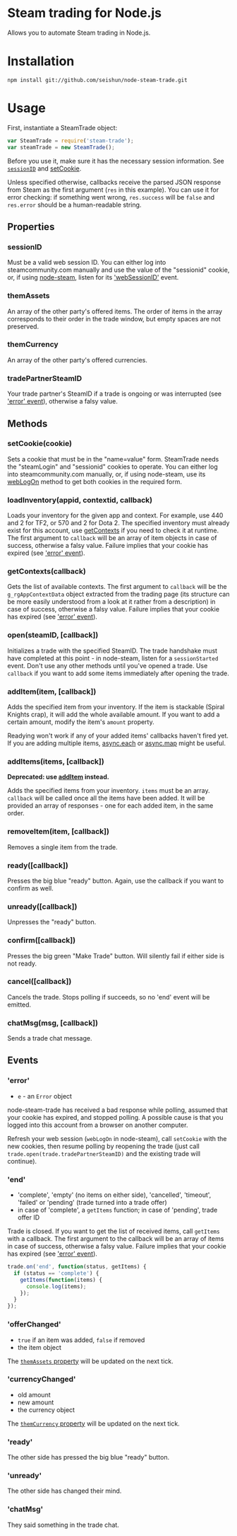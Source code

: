 # Steam trading for Node.js

Allows you to automate Steam trading in Node.js.

# Installation

```
npm install git://github.com/seishun/node-steam-trade.git
```

# Usage
First, instantiate a SteamTrade object:

```js
var SteamTrade = require('steam-trade');
var steamTrade = new SteamTrade();
```

Before you use it, make sure it has the necessary session information. See [`sessionID`](#sessionid) and [setCookie](#setcookiecookie).

Unless specified otherwise, callbacks receive the parsed JSON response from Steam as the first argument (`res` in this example). You can use it for error checking: if something went wrong, `res.success` will be `false` and `res.error` should be a human-readable string. 

## Properties

### sessionID
Must be a valid web session ID. You can either log into steamcommunity.com manually and use the value of the "sessionid" cookie, or, if using [node-steam](https://github.com/seishun/node-steam), listen for its ['webSessionID'](https://github.com/seishun/node-steam#websessionid) event.

### themAssets
An array of the other party's offered items. The order of items in the array corresponds to their order in the trade window, but empty spaces are not preserved.

### themCurrency
An array of the other party's offered currencies.

### tradePartnerSteamID
Your trade partner's SteamID if a trade is ongoing or was interrupted (see ['error' event](#error)), otherwise a falsy value.

## Methods

### setCookie(cookie)
Sets a cookie that must be in the "name=value" form. SteamTrade needs the "steamLogin" and "sessionid" cookies to operate. You can either log into steamcommunity.com manually, or, if using node-steam, use its [webLogOn](https://github.com/seishun/node-steam#weblogoncallback) method to get both cookies in the required form.

### loadInventory(appid, contextid, callback)
Loads your inventory for the given app and context. For example, use 440 and 2 for TF2, or 570 and 2 for Dota 2. The specified inventory must already exist for this account, use [getContexts](#getcontextscallback) if you need to check it at runtime. The first argument to `callback` will be an array of item objects in case of success, otherwise a falsy value. Failure implies that your cookie has expired (see ['error' event](#error)).

### getContexts(callback)
Gets the list of available contexts. The first argument to `callback` will be the `g_rgAppContextData` object extracted from the trading page (its structure can be more easily understood from a look at it rather from a description) in case of success, otherwise a falsy value. Failure implies that your cookie has expired (see ['error' event](#error)).

### open(steamID, [callback])
Initializes a trade with the specified SteamID. The trade handshake must have completed at this point - in node-steam, listen for a `sessionStarted` event. Don't use any other methods until you've opened a trade. Use `callback` if you want to add some items immediately after opening the trade.

### addItem(item, [callback])
Adds the specified item from your inventory. If the item is stackable (Spiral Knights crap), it will add the whole available amount. If you want to add a certain amount, modify the item's `amount` property.

Readying won't work if any of your added items' callbacks haven't fired yet. If you are adding multiple items, [async.each](https://github.com/caolan/async#each) or [async.map](https://github.com/caolan/async#map) might be useful.

### addItems(items, [callback])
**Deprecated: use [addItem](#additemitem-callback) instead.**

Adds the specified items from your inventory. `items` must be an array. `callback` will be called once all the items have been added. It will be provided an array of responses - one for each added item, in the same order.

### removeItem(item, [callback])
Removes a single item from the trade.

### ready([callback])
Presses the big blue "ready" button. Again, use the callback if you want to confirm as well.

### unready([callback])
Unpresses the "ready" button.

### confirm([callback])
Presses the big green "Make Trade" button. Will silently fail if either side is not ready.

### cancel([callback])
Cancels the trade. Stops polling if succeeds, so no 'end' event will be emitted.

### chatMsg(msg, [callback])
Sends a trade chat message.


## Events

### 'error'
* `e` - an `Error` object

node-steam-trade has received a bad response while polling, assumed that your cookie has expired, and stopped polling. A possible cause is that you logged into this account from a browser on another computer.

Refresh your web session (`webLogOn` in node-steam), call `setCookie` with the new cookies, then resume polling by reopening the trade (just call `trade.open(trade.tradePartnerSteamID)` and the existing trade will continue).

### 'end'
* 'complete', 'empty' (no items on either side), 'cancelled', 'timeout', 'failed' or 'pending' (trade turned into a trade offer)
* in case of 'complete', a `getItems` function; in case of 'pending', trade offer ID

Trade is closed. If you want to get the list of received items, call `getItems` with a callback. The first argument to the callback will be an array of items in case of success, otherwise a falsy value. Failure implies that your cookie has expired (see ['error' event](#error)).

```js
trade.on('end', function(status, getItems) {
  if (status == 'complete') {
    getItems(function(items) {
      console.log(items);
    });
  }
});
```

### 'offerChanged'
* `true` if an item was added, `false` if removed
* the item object

The [`themAssets` property](#themassets) will be updated on the next tick.

### 'currencyChanged'
* old amount
* new amount
* the currency object

The [`themCurrency` property](#themcurrency) will be updated on the next tick.

### 'ready'
The other side has pressed the big blue "ready" button.

### 'unready'
The other side has changed their mind.

### 'chatMsg'
They said something in the trade chat.
